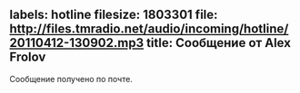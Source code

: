 labels: hotline
filesize: 1803301
file: http://files.tmradio.net/audio/incoming/hotline/20110412-130902.mp3
title: Сообщение от Alex Frolov
---
Сообщение получено по почте.
